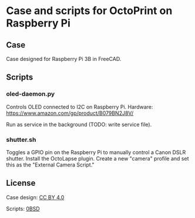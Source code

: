 # Case and scripts for OctoPrint on Raspberry Pi

## Case

Case designed for Raspberry Pi 3B in FreeCAD.

## Scripts

### oled-daemon.py

Controls OLED connected to I2C on Raspberry Pi. Hardware: https://www.amazon.com/gp/product/B079BN2J8V/

Run as service in the background (TODO: write service file).

### shutter.sh

Toggles a GPIO pin on the Raspberry Pi to manually control a Canon DSLR shutter. Install the OctoLapse plugin. Create a new "camera" profile and set this as the "External Camera Script."

## License

Case design: [CC BY 4.0](https://creativecommons.org/licenses/by/4.0/deed.en)

Scripts: [0BSD]((https://opensource.org/license/0bsd))